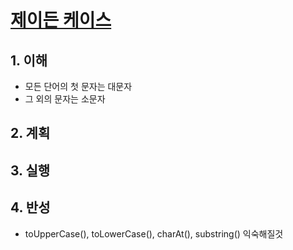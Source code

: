 # [제이든 케이스](https://programmers.co.kr/learn/courses/30/lessons/12951)

## 1. 이해

- 모든 단어의 첫 문자는 대문자
- 그 외의 문자는 소문자

## 2. 계획

## 3. 실행

## 4. 반성

- toUpperCase(), toLowerCase(), charAt(), substring() 익숙해질것
